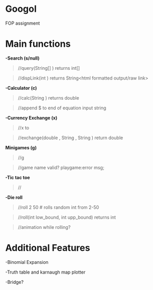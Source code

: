 # Googol
FOP assignment

# Main functions
**-Search (s/null)**
> //query(String[] <list of search parameters>) returns int[] <index of links satisfying condition>
  
>//dispLink(int <index>) returns String<html formatted output/raw link>

**-Calculator (c)**
>//calc(String <equation>) returns double <ans>
  
>//append $ to end of equation input string
  
**-Currency Exchange (x)**
> //x <amount> <money1> to <money2>
  
> //exchange(double <amount>, String <money1>, String <money2>) return double <answer>

**Minigames (g)**
>//g <game name> 
  
>//game name valid? playgame:error msg;
  
**-Tic tac toe**
>//

**-Die roll**
>//roll 2 50 # rolls random int from 2-50

>//roll(int low_bound, int upp_bound) returns int <random int in range>
  
>//animation while rolling?
  
# Additional Features
-Binomial Expansion

-Truth table and karnaugh map plotter

-Bridge?
